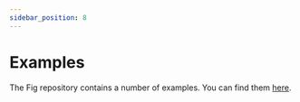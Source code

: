 ```yaml
---
sidebar_position: 8
---
```


# Examples

The Fig repository contains a number of examples. You can find them [here](https://github.com/mzbrau/fig/tree/main/examples).